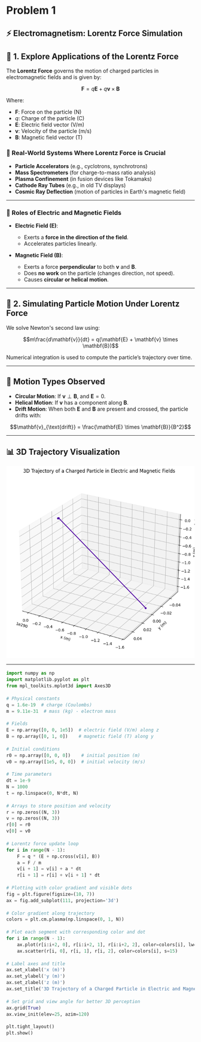 # Problem 1

## ⚡ Electromagnetism: Lorentz Force Simulation


## 🧭 1. Explore Applications of the Lorentz Force

The **Lorentz Force** governs the motion of charged particles in electromagnetic fields and is given by:

$$\mathbf{F} = q\mathbf{E} + q\mathbf{v} \times \mathbf{B}$$

Where:

- $\mathbf{F}$: Force on the particle (N)  
- $q$: Charge of the particle (C)  
- $\mathbf{E}$: Electric field vector (V/m)  
- $\mathbf{v}$: Velocity of the particle (m/s)  
- $\mathbf{B}$: Magnetic field vector (T)  

### 🔬 Real-World Systems Where Lorentz Force is Crucial

- **Particle Accelerators** (e.g., cyclotrons, synchrotrons)  
- **Mass Spectrometers** (for charge-to-mass ratio analysis)  
- **Plasma Confinement** (in fusion devices like Tokamaks)  
- **Cathode Ray Tubes** (e.g., in old TV displays)  
- **Cosmic Ray Deflection** (motion of particles in Earth's magnetic field)  

---

### 🎯 Roles of Electric and Magnetic Fields

- **Electric Field ($\mathbf{E}$)**:  
  - Exerts a **force in the direction of the field**.  
  - Accelerates particles linearly.  

- **Magnetic Field ($\mathbf{B}$)**:  
  - Exerts a force **perpendicular** to both $\mathbf{v}$ and $\mathbf{B}$.  
  - Does **no work** on the particle (changes direction, not speed).  
  - Causes **circular or helical motion**.  

---

## 🧪 2. Simulating Particle Motion Under Lorentz Force

We solve Newton's second law using:

$$m\frac{d\mathbf{v}}{dt} = q(\mathbf{E} + \mathbf{v} \times \mathbf{B})$$

Numerical integration is used to compute the particle’s trajectory over time.

---

## 🔄 Motion Types Observed

- **Circular Motion**: If $\mathbf{v} \perp \mathbf{B}$, and $\mathbf{E} = 0$.  
- **Helical Motion**: If $\mathbf{v}$ has a component along $\mathbf{B}$.  
- **Drift Motion**: When both $\mathbf{E}$ and $\mathbf{B}$ are present and crossed, the particle drifts with:

$$\mathbf{v}_{\text{drift}} = \frac{\mathbf{E} \times \mathbf{B}}{B^2}$$

---

## 📊 3D Trajectory Visualization

![alt text](image.png)

---

```python
import numpy as np
import matplotlib.pyplot as plt
from mpl_toolkits.mplot3d import Axes3D

# Physical constants
q = 1.6e-19  # charge (Coulombs)
m = 9.11e-31  # mass (kg) - electron mass

# Fields
E = np.array([0, 0, 1e5])  # electric field (V/m) along z
B = np.array([0, 1, 0])    # magnetic field (T) along y

# Initial conditions
r0 = np.array([0, 0, 0])    # initial position (m)
v0 = np.array([1e5, 0, 0])  # initial velocity (m/s)

# Time parameters
dt = 1e-9
N = 1000
t = np.linspace(0, N*dt, N)

# Arrays to store position and velocity
r = np.zeros((N, 3))
v = np.zeros((N, 3))
r[0] = r0
v[0] = v0

# Lorentz force update loop
for i in range(N - 1):
    F = q * (E + np.cross(v[i], B))
    a = F / m
    v[i + 1] = v[i] + a * dt
    r[i + 1] = r[i] + v[i + 1] * dt

# Plotting with color gradient and visible dots
fig = plt.figure(figsize=(10, 7))
ax = fig.add_subplot(111, projection='3d')

# Color gradient along trajectory
colors = plt.cm.plasma(np.linspace(0, 1, N))

# Plot each segment with corresponding color and dot
for i in range(N - 1):
    ax.plot(r[i:i+2, 0], r[i:i+2, 1], r[i:i+2, 2], color=colors[i], lw=2)
    ax.scatter(r[i, 0], r[i, 1], r[i, 2], color=colors[i], s=15)

# Label axes and title
ax.set_xlabel('x (m)')
ax.set_ylabel('y (m)')
ax.set_zlabel('z (m)')
ax.set_title('3D Trajectory of a Charged Particle in Electric and Magnetic Fields')

# Set grid and view angle for better 3D perception
ax.grid(True)
ax.view_init(elev=25, azim=120)

plt.tight_layout()
plt.show()
```
